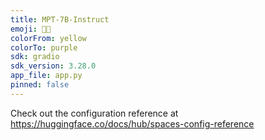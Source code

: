 ```yaml
---
title: MPT-7B-Instruct
emoji: 🙋🏼
colorFrom: yellow
colorTo: purple
sdk: gradio
sdk_version: 3.28.0
app_file: app.py
pinned: false
---
```


Check out the configuration reference at https://huggingface.co/docs/hub/spaces-config-reference
